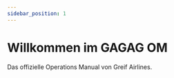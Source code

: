 ```yaml
---
sidebar_position: 1
---
```

# Willkommen im GAGAG OM

Das offizielle Operations Manual von Greif Airlines.
